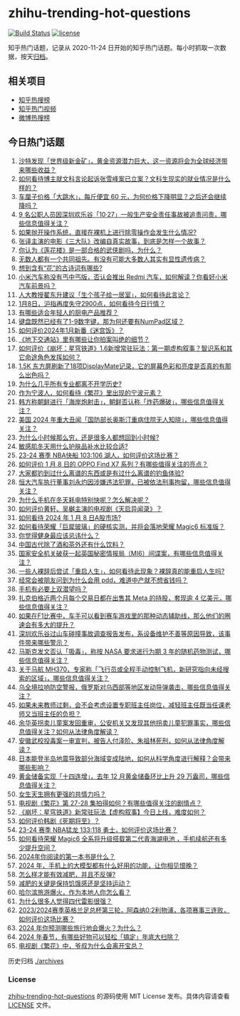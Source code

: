 # zhihu-trending-hot-questions

[![Build Status](https://github.com/justjavac/zhihu-trending-hot-questions/workflows/ci/badge.svg?branch=master)](https://github.com/justjavac/zhihu-trending-hot-questions/actions)
[![license](https://img.shields.io/github/license/justjavac/zhihu-trending-hot-questions)](https://github.com/justjavac/zhihu-trending-hot-questions/blob/master/LICENSE)

知乎热门话题，记录从 2020-11-24
日开始的知乎热门话题。每小时抓取一次数据，按天[归档](./archives)。

## 相关项目

- [知乎热搜榜](https://github.com/justjavac/zhihu-trending-top-search)
- [知乎热门视频](https://github.com/justjavac/zhihu-trending-hot-video)
- [微博热搜榜](https://github.com/justjavac/weibo-trending-hot-search)

## 今日热门话题

<!-- BEGIN -->
<!-- 最后更新时间 Tue Jan 09 2024 02:07:34 GMT+0800 (China Standard Time) -->

1. [沙特发现「世界级新金矿」，黄金资源潜力巨大，这一资源将会为全球经济带来哪些收益？](https://www.zhihu.com/question/638580967)
1. [如何看待博主就文科言论起诉张雪峰案已立案？文科生现实的就业情况是什么样的？](https://www.zhihu.com/question/638611396)
1. [车厘子价格「大跳水」，每斤便宜 60 元，为何价格下降明显？之后还会继续降吗？](https://www.zhihu.com/question/638551877)
1. [9 名公职人员因深圳欢乐谷「10·27」一般生产安全责任事故被追责问责，哪些信息值得关注？](https://www.zhihu.com/question/638545161)
1. [如果抛开操作系统，直接在裸机上进行除零操作会发生什么情况?](https://www.zhihu.com/question/552173126)
1. [张译主演的电影《三大队》改编自真实故事，到底是怎样一个故事？](https://www.zhihu.com/question/625299640)
1. [你认为《莲花楼》是一部合格的武侠剧吗，为什么？](https://www.zhihu.com/question/619312834)
1. [无数人都有一个共同祖先。有没有可能大多数人其实有显性遗传病？](https://www.zhihu.com/question/637452354)
1. [想到含有“花”的古诗词有哪些?](https://www.zhihu.com/question/638628902)
1. [小米汽车称没有丐中丐版，否认会推出 Redmi 汽车，如何解读？你看好小米汽车前景吗？](https://www.zhihu.com/question/638595536)
1. [人大教授翟东升建议「生个孩子给一居室」，如何看待此言论？](https://www.zhihu.com/question/638576954)
1. [1月8日，沪指再度失守2900点，如何看待今日行情？](https://www.zhihu.com/question/638582524)
1. [有哪些适合年轻人的厨电产品推荐？](https://www.zhihu.com/question/529934852)
1. [键盘既然已经有了1-9数字键，那为何还要有NumPad区域？](https://www.zhihu.com/question/637461209)
1. [如何评价2024年1月新番《迷宫饭》？](https://www.zhihu.com/question/637760416)
1. [《地下交通站》里有哪些让你拍案叫绝的细节？](https://www.zhihu.com/question/395178508)
1. [如何评价《崩坏：星穹铁道》1.6新增常驻玩法：第一期虚构叙事？智识系和其它命途角色发挥如何？](https://www.zhihu.com/question/638485407)
1. [1.5K 东方屏刷新了18项DisplayMate记录，它的屏幕色彩和亮度是否真的有那么出色吗？](https://www.zhihu.com/question/638577277)
1. [为什么几乎所有专业都离不开学历史?](https://www.zhihu.com/question/638471619)
1. [作为宁波人，如何看待《繁花》里出现的宁波元素？](https://www.zhihu.com/question/638541635)
1. [韩方称朝鲜进行「海岸炮射击」，朝鲜否认称「炸药爆破」，哪些信息值得关注？](https://www.zhihu.com/question/638492804)
1. [美国 2024 年重大丑闻「国防部长奥斯汀重病住院无人知晓」，哪些信息值得关注？](https://www.zhihu.com/question/638540342)
1. [为什么小时候那么穷，还是很多人都想回到小时候?](https://www.zhihu.com/question/632711676)
1. [敏感肌冬天用什么护肤品补水比较合适?](https://www.zhihu.com/question/634531777)
1. [23-24 赛季 NBA快船 103:106 湖人，如何评价这场比赛？](https://www.zhihu.com/question/638544654)
1. [如何评价 1 月 8 日的 OPPO Find X7 系列？有哪些值得关注的亮点？](https://www.zhihu.com/question/638562723)
1. [大家都钓到过什么离谱的东西或是有过什么离谱的钓鱼体验?](https://www.zhihu.com/question/430854494)
1. [恒大汽车执行董事刘永灼因涉嫌违法犯罪，已被依法刑事拘留，哪些信息值得关注？](https://www.zhihu.com/question/638562867)
1. [为什么手机在冬天耗电特别快呢？怎么解决呢？](https://www.zhihu.com/question/637823975)
1. [如何评价黄轩、吴樾主演的电视剧《天启异闻录》？](https://www.zhihu.com/question/637271718)
1. [如何看待 2024 年 1 月 8 日A股市场?](https://www.zhihu.com/question/638538513)
1. [如何看待荣耀「巨犀玻璃」的硬核实测，并将会落地荣耀 Magic6 标准版？](https://www.zhihu.com/question/638547929)
1. [你觉得健身最应该忌讳什么？](https://www.zhihu.com/question/636904986)
1. [中国古代除了酒和茶外还有什么饮料？](https://www.zhihu.com/question/637477431)
1. [国家安全机关破获一起英国秘密情报局（MI6）间谍案，有哪些信息值得关注？](https://www.zhihu.com/question/638533923)
1. [一些人裸辞后尝试「重启人生」，如何看待此现象？裸辞真的能重启人生吗?](https://www.zhihu.com/question/638489426)
1. [经常会被朋友问到为什么会用 pdd，难道中产就不想省钱吗？](https://www.zhihu.com/question/638595005)
1. [手机有必要上双潜望吗？](https://www.zhihu.com/question/638562653)
1. [扎克伯格近两个月每个交易日都在出售其 Meta 的持股，套现逾 4 亿美元，哪些信息值得关注？](https://www.zhihu.com/question/638494053)
1. [如果在F1比赛中，车手可以看到赛车游戏里的那种动态辅助线，那么他们的圈速会有多大的提升？](https://www.zhihu.com/question/638408187)
1. [深圳欢乐谷过山车碰撞事故调查报告发布，系设备维护不善等原因导致，该事件带来哪些警示？](https://www.zhihu.com/question/638544717)
1. [马斯克发文否认「吸毒」，称按 NASA 要求进行为期 3 年的随机药物测试，哪些信息值得关注？](https://www.zhihu.com/question/638536435)
1. [关于马航 MH370，专家称「飞行员或全程手动控制飞机，新研究指向未经搜索的区域」，哪些信息值得关注？](https://www.zhihu.com/question/638536441)
1. [乌全境拉响防空警报，俄罗斯对乌西部等地区发动导弹袭击，哪些信息值得关注？](https://www.zhihu.com/question/638575923)
1. [如果未来教师过剩，会不会考虑设置专职班主任岗位，减轻班主任既当任课老师又当班主任的负担？](https://www.zhihu.com/question/638062138)
1. [余华英拐卖儿童案发回重审，公安机关又发现其他拐卖儿童犯罪事实，哪些信息值得关注？如何从法律角度解读？](https://www.zhihu.com/question/638531311)
1. [安徽武校投毒案一审宣判，被告人付泽阶、朱祖林死刑，如何从法律角度解读？](https://www.zhihu.com/question/638587246)
1. [日本能登半岛地震导致部分海域变成陆地，如何从科学角度进行解释？会带来哪些影响？](https://www.zhihu.com/question/638496523)
1. [黄金储备实现「十四连增」，去年 12 月黄金储备环比上升 29 万盎司，哪些信息值得关注？](https://www.zhihu.com/question/638486210)
1. [女生天生拥有更强的共情力吗？](https://www.zhihu.com/question/638575798)
1. [电视剧《繁花》第 27-28 集拍得如何？有哪些值得关注的剧情点？](https://www.zhihu.com/question/638625328)
1. [《崩坏：星穹铁道》新常驻玩法【虚构叙事】今日上线，难度如何？](https://www.zhihu.com/question/638573089)
1. [如何评价韩剧《死期将至》？](https://www.zhihu.com/question/634996821)
1. [23-24 赛季 NBA猛龙 133:118 勇士，如何评价这场比赛？](https://www.zhihu.com/question/638538049)
1. [如何看待荣耀 Magic6 全系将升级搭载第二代青海湖电池 ，手机续航还有多少提升空间？](https://www.zhihu.com/question/638174339)
1. [2024年你阅读的第一本书是什么？](https://www.zhihu.com/question/638503566)
1. [2024 年，手机上的大模型都有什么好用的功能，让你相见恨晚？](https://www.zhihu.com/question/638561728)
1. [怎么样才能有效减肥，并且不反弹?](https://www.zhihu.com/question/637243722)
1. [减肥的关键是保持饥饿感还是坚持运动？](https://www.zhihu.com/question/637781999)
1. [哈尔滨旅游爆火，作为本地人你怎么看？](https://www.zhihu.com/question/637951749)
1. [为什么很多人觉得四代雷影很强？](https://www.zhihu.com/question/621467918)
1. [2023/2024赛季英格兰足总杯第三轮，阿森纳0:2利物浦，各项赛事三连败，如何评价这场比赛？](https://www.zhihu.com/question/638516240)
1. [2024 年你预测哪些旅行地会爆火？为什么？](https://www.zhihu.com/question/637779045)
1. [2024 年春节，有哪些好物可以轻松「搞定」年底大扫除？](https://www.zhihu.com/question/637098781)
1. [电视剧《繁花》中，爷叔为什么会离开宝总？](https://www.zhihu.com/question/638507951)

<!-- END -->

历史归档 [./archives](./archives)

### License

[zhihu-trending-hot-questions](https://github.com/justjavac/zhihu-trending-hot-questions)
的源码使用 MIT License 发布。具体内容请查看 [LICENSE](./LICENSE) 文件。
